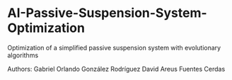 # AI-Passive-Suspension-System-Optimization
Optimization of a simplified passive suspension system with evolutionary algorithms

Authors:
Gabriel Orlando González Rodríguez
David Areus Fuentes Cerdas
